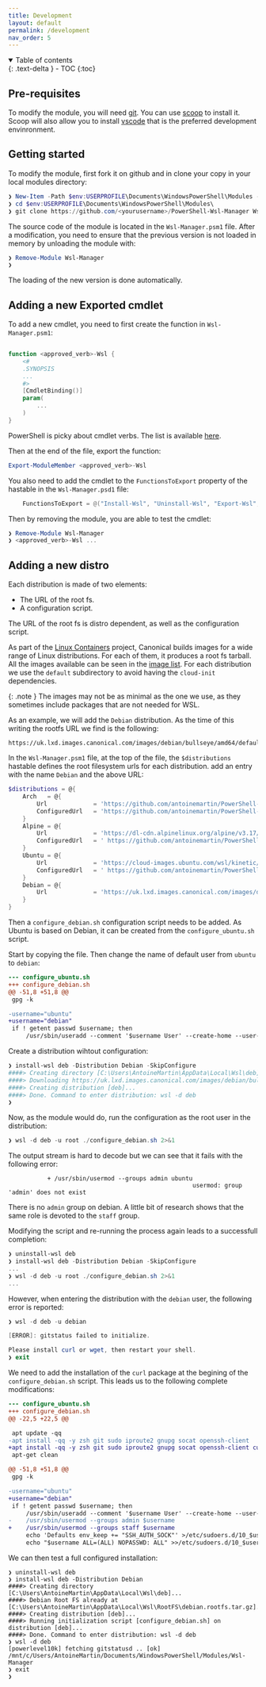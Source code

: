 ```yaml
---
title: Development
layout: default
permalink: /development
nav_order: 5
---
```


<details open markdown="block">
  <summary>Table of contents</summary>{: .text-delta }
- TOC
{:toc}
</details>

## Pre-requisites

To modify the module, you will need [git]. You can use [scoop] to install it.
Scoop will also allow you to install [vscode] that is the preferred development
envinronment.

## Getting started

To modify the module, first fork it on github and in clone your copy in your
local modules directory:

```powershell
❯ New-Item -Path $env:USERPROFILE\Documents\WindowsPowerShell\Modules -Force | Out-Null
❯ cd $env:USERPROFILE\Documents\WindowsPowerShell\Modules\
❯ git clone https://github.com/<yourusername>/PowerShell-Wsl-Manager Wsl-Manager
```

The source code of the module is located in the `Wsl-Manager.psm1` file. After a
modification, you need to ensure that the previous version is not loaded in
memory by unloading the module with:

```powershell
❯ Remove-Module Wsl-Manager
❯
```

The loading of the new version is done automatically.

## Adding a new Exported cmdlet

To add a new cmdlet, you need to first create the function in
`Wsl-Manager.psm1`:

```powershell

function <approved_verb>-Wsl {
    <#
    .SYNOPSIS
    ...
    #>
    [CmdletBinding()]
    param(
        ...
    )
}
```

PowerShell is picky about cmdlet verbs. The list is available
[here](https://learn.microsoft.com/en-us/powershell/scripting/developer/cmdlet/approved-verbs-for-windows-powershell-commands?view=powershell-7.3).

Then at the end of the file, export the function:

```powershell
Export-ModuleMember <approved_verb>-Wsl
```

You also need to add the cmdlet to the `FunctionsToExport` property of the
hastable in the `Wsl-Manager.psd1` file:

```powershell
    FunctionsToExport = @("Install-Wsl", "Uninstall-Wsl", "Export-Wsl", "Get-WslRootFS", "Get-Wsl", "Invoke-Wsl", "<approved_verb>-Wsl")
```

Then by removing the module, you are able to test the cmdlet:

```powershell
❯ Remove-Module Wsl-Manager
❯ <approved_verb>-Wsl ...
```

## Adding a new distro

Each distribution is made of two elements:

- The URL of the root fs.
- A configuration script.

The URL of the root fs is distro dependent, as well as the configuration script.

As part of the [Linux Containers] project, Canonical builds images for a wide
range of Linux distributions. For each of them, it produces a root fs tarball.
All the images available can be seen in the
[image list](https://uk.lxd.images.canonical.com/images/). For each distribution
we use the `default` subdirectory to avoid having the `cloud-init` dependencies.

{: .note } The images may not be as minimal as the one we use, as they sometimes
include packages that are not needed for WSL.

As an example, we will add the `Debian` distribution. As the time of this
writing the rootfs URL we find is the following:

```text
https://uk.lxd.images.canonical.com/images/debian/bullseye/amd64/default/20221211_05:24/rootfs.tar.xz

```

In the `Wsl-Manager.psm1` file, at the top of the file, the `$distributions`
hastable defines the root filesystem urls for each distribution. add an entry
with the name `Debian` and the above URL:

```powershell
$distributions = @{
    Arch   = @{
        Url             = 'https://github.com/antoinemartin/PowerShell-Wsl-Manager/releases/download/2022.11.01/archlinux.rootfs.tar.gz'
        ConfiguredUrl   = 'https://github.com/antoinemartin/PowerShell-Wsl-Manager/releases/download/latest/miniwsl.arch.rootfs.tar.gz'
    }
    Alpine = @{
        Url             = 'https://dl-cdn.alpinelinux.org/alpine/v3.17/releases/x86_64/alpine-minirootfs-3.17.0-x86_64.tar.gz'
        ConfiguredUrl   = ' https://github.com/antoinemartin/PowerShell-Wsl-Manager/releases/download/latest/miniwsl.alpine.rootfs.tar.gz'
    }
    Ubuntu = @{
        Url             = 'https://cloud-images.ubuntu.com/wsl/kinetic/current/ubuntu-kinetic-wsl-amd64-wsl.rootfs.tar.gz'
        ConfiguredUrl   = ' https://github.com/antoinemartin/PowerShell-Wsl-Manager/releases/download/latest/miniwsl.arch.rootfs.tar.gz'
    }
    Debian = @{
        Url             = 'https://uk.lxd.images.canonical.com/images/debian/sid/amd64/default/20221211_05:24/rootfs.tar.xz'
    }
}
```

Then a `configure_debian.sh` configuration script needs to be added. As Ubuntu
is based on Debian, it can be created from the `configure_ubuntu.sh` script.

Start by copying the file. Then change the name of default user from `ubuntu` to
`debian`:

```diff
--- configure_ubuntu.sh
+++ configure_debian.sh
@@ -51,8 +51,8 @@
 gpg -k

-username="ubuntu"
+username="debian"
 if ! getent passwd $username; then
     /usr/sbin/useradd --comment '$username User' --create-home --user-group --uid 1000 --shell /bin/zsh --non-unique $username
```

Create a distribution wihtout configuration:

```powershell
❯ install-wsl deb -Distribution Debian -SkipConfigure
####> Creating directory [C:\Users\AntoineMartin\AppData\Local\Wsl\deb]...
####> Downloading https://uk.lxd.images.canonical.com/images/debian/bullseye/amd64/default/20221211_05:24/rootfs.tar.xz => C:\Users\AntoineMartin\AppData\Local\Wsl\RootFS\debian.rootfs.tar.gz...
####> Creating distribution [deb]...
####> Done. Command to enter distribution: wsl -d deb
❯
```

Now, as the module would do, run the configuration as the root user in the
distribution:

```powershell
❯ wsl -d deb -u root ./configure_debian.sh 2>&1
```

The output stream is hard to decode but we can see that it fails with the
following error:

```text
           + /usr/sbin/usermod --groups admin ubuntu
                                                    usermod: group 'admin' does not exist
```

There is no `admin` group on debian. A little bit of research shows that the
same role is devoted to the `staff` group.

Modifying the script and re-running the process again leads to a successfull
completion:

```powershell
❯ uninstall-wsl deb
❯ install-wsl deb -Distribution Debian -SkipConfigure
...
❯ wsl -d deb -u root ./configure_debian.sh 2>&1
...
```

However, when entering the distribution with the `debian` user, the following
error is reported:

```powershell
❯ wsl -d deb -u debian

[ERROR]: gitstatus failed to initialize.

Please install curl or wget, then restart your shell.
❯ exit
```

We need to add the installation of the `curl` package at the begining of the
`configure_debian.sh` script. This leads us to the following complete
modifications:

```diff
--- configure_ubuntu.sh
+++ configure_debian.sh
@@ -22,5 +22,5 @@

 apt update -qq
-apt install -qq -y zsh git sudo iproute2 gnupg socat openssh-client
+apt install -qq -y zsh git sudo iproute2 gnupg socat openssh-client curl
 apt-get clean

@@ -51,8 +51,8 @@
 gpg -k

-username="ubuntu"
+username="debian"
 if ! getent passwd $username; then
     /usr/sbin/useradd --comment '$username User' --create-home --user-group --uid 1000 --shell /bin/zsh --non-unique $username
-    /usr/sbin/usermod --groups admin $username
+    /usr/sbin/usermod --groups staff $username
     echo 'Defaults env_keep += "SSH_AUTH_SOCK"' >/etc/sudoers.d/10_$username
     echo "$username ALL=(ALL) NOPASSWD: ALL" >>/etc/sudoers.d/10_$username
```

We can then test a full configured installation:

```console
❯ uninstall-wsl deb
❯ install-wsl deb -Distribution Debian
####> Creating directory [C:\Users\AntoineMartin\AppData\Local\Wsl\deb]...
####> Debian Root FS already at [C:\Users\AntoineMartin\AppData\Local\Wsl\RootFS\debian.rootfs.tar.gz].
####> Creating distribution [deb]...
####> Running initialization script [configure_debian.sh] on distribution [deb]...
####> Done. Command to enter distribution: wsl -d deb
❯ wsl -d deb
[powerlevel10k] fetching gitstatusd .. [ok]
/mnt/c/Users/AntoineMartin/Documents/WindowsPowerShell/Modules/Wsl-Manager
❯ exit
❯
```

[git]: https://git-scm.com/download/win
[scoop]: https://scoop.sh/
[vscode]: https://code.visualstudio.com/
[linux containers]: https://uk.lxd.images.canonical.com/
